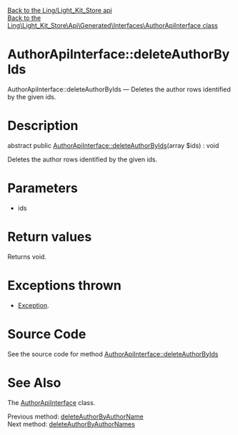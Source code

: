 [Back to the Ling/Light_Kit_Store api](https://github.com/lingtalfi/Light_Kit_Store/blob/master/doc/api/Ling/Light_Kit_Store.md)<br>
[Back to the Ling\Light_Kit_Store\Api\Generated\Interfaces\AuthorApiInterface class](https://github.com/lingtalfi/Light_Kit_Store/blob/master/doc/api/Ling/Light_Kit_Store/Api/Generated/Interfaces/AuthorApiInterface.md)


AuthorApiInterface::deleteAuthorByIds
================



AuthorApiInterface::deleteAuthorByIds — Deletes the author rows identified by the given ids.




Description
================


abstract public [AuthorApiInterface::deleteAuthorByIds](https://github.com/lingtalfi/Light_Kit_Store/blob/master/doc/api/Ling/Light_Kit_Store/Api/Generated/Interfaces/AuthorApiInterface/deleteAuthorByIds.md)(array $ids) : void




Deletes the author rows identified by the given ids.




Parameters
================


- ids

    


Return values
================

Returns void.


Exceptions thrown
================

- [Exception](http://php.net/manual/en/class.exception.php).&nbsp;







Source Code
===========
See the source code for method [AuthorApiInterface::deleteAuthorByIds](https://github.com/lingtalfi/Light_Kit_Store/blob/master/Api/Generated/Interfaces/AuthorApiInterface.php#L306-L306)


See Also
================

The [AuthorApiInterface](https://github.com/lingtalfi/Light_Kit_Store/blob/master/doc/api/Ling/Light_Kit_Store/Api/Generated/Interfaces/AuthorApiInterface.md) class.

Previous method: [deleteAuthorByAuthorName](https://github.com/lingtalfi/Light_Kit_Store/blob/master/doc/api/Ling/Light_Kit_Store/Api/Generated/Interfaces/AuthorApiInterface/deleteAuthorByAuthorName.md)<br>Next method: [deleteAuthorByAuthorNames](https://github.com/lingtalfi/Light_Kit_Store/blob/master/doc/api/Ling/Light_Kit_Store/Api/Generated/Interfaces/AuthorApiInterface/deleteAuthorByAuthorNames.md)<br>

